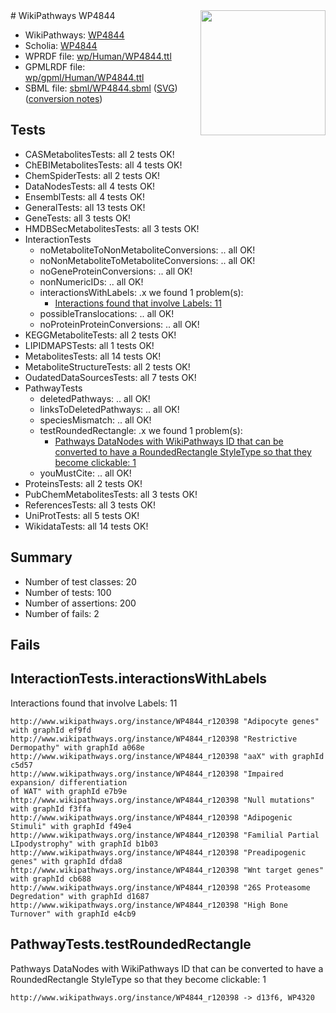 <img style="float: right; width: 200px" src="../logo.png" />
# WikiPathways WP4844

* WikiPathways: [WP4844](https://identifiers.org/wikipathways:WP4844)
* Scholia: [WP4844](https://scholia.toolforge.org/wikipathways/WP4844)
* WPRDF file: [wp/Human/WP4844.ttl](../wp/Human/WP4844.ttl)
* GPMLRDF file: [wp/gpml/Human/WP4844.ttl](../wp/gpml/Human/WP4844.ttl)
* SBML file: [sbml/WP4844.sbml](../sbml/WP4844.sbml) ([SVG](../sbml/WP4844.svg)) ([conversion notes](../sbml/WP4844.txt))

## Tests
* CASMetabolitesTests: all 2 tests OK!
* ChEBIMetabolitesTests: all 4 tests OK!
* ChemSpiderTests: all 2 tests OK!
* DataNodesTests: all 4 tests OK!
* EnsemblTests: all 4 tests OK!
* GeneralTests: all 13 tests OK!
* GeneTests: all 3 tests OK!
* HMDBSecMetabolitesTests: all 3 tests OK!
* InteractionTests
    * noMetaboliteToNonMetaboliteConversions: .. all OK!
    * noNonMetaboliteToMetaboliteConversions: .. all OK!
    * noGeneProteinConversions: .. all OK!
    * nonNumericIDs: .. all OK!
    * interactionsWithLabels: .x we found 1 problem(s):
        * [Interactions found that involve Labels: 11](#fe97a8b9)
    * possibleTranslocations: .. all OK!
    * noProteinProteinConversions: .. all OK!
* KEGGMetaboliteTests: all 2 tests OK!
* LIPIDMAPSTests: all 1 tests OK!
* MetabolitesTests: all 14 tests OK!
* MetaboliteStructureTests: all 2 tests OK!
* OudatedDataSourcesTests: all 7 tests OK!
* PathwayTests
    * deletedPathways: .. all OK!
    * linksToDeletedPathways: .. all OK!
    * speciesMismatch: .. all OK!
    * testRoundedRectangle: .x we found 1 problem(s):
        * [Pathways DataNodes with WikiPathways ID that can be converted to have a RoundedRectangle StyleType so that they become clickable: 1](#9fbad3cb)
    * youMustCite: .. all OK!
* ProteinsTests: all 2 tests OK!
* PubChemMetabolitesTests: all 3 tests OK!
* ReferencesTests: all 3 tests OK!
* UniProtTests: all 5 tests OK!
* WikidataTests: all 14 tests OK!


## Summary

* Number of test classes: 20
* Number of tests: 100
* Number of assertions: 200
* Number of fails: 2

## Fails

<a name="fe97a8b9" />

## InteractionTests.interactionsWithLabels

Interactions found that involve Labels: 11
```
http://www.wikipathways.org/instance/WP4844_r120398 "Adipocyte genes" with graphId ef9fd
http://www.wikipathways.org/instance/WP4844_r120398 "Restrictive Dermopathy" with graphId a068e
http://www.wikipathways.org/instance/WP4844_r120398 "aaX" with graphId c5d57
http://www.wikipathways.org/instance/WP4844_r120398 "Impaired expansion/ differentiation
of WAT" with graphId e7b9e
http://www.wikipathways.org/instance/WP4844_r120398 "Null mutations" with graphId f3ffa
http://www.wikipathways.org/instance/WP4844_r120398 "Adipogenic Stimuli" with graphId f49e4
http://www.wikipathways.org/instance/WP4844_r120398 "Familial Partial LIpodystrophy" with graphId b1b03
http://www.wikipathways.org/instance/WP4844_r120398 "Preadipogenic genes" with graphId dfda8
http://www.wikipathways.org/instance/WP4844_r120398 "Wnt target genes" with graphId cb688
http://www.wikipathways.org/instance/WP4844_r120398 "26S Proteasome 
Degredation" with graphId d1687
http://www.wikipathways.org/instance/WP4844_r120398 "High Bone Turnover" with graphId e4cb9
```

<a name="9fbad3cb" />

## PathwayTests.testRoundedRectangle

Pathways DataNodes with WikiPathways ID that can be converted to have a RoundedRectangle StyleType so that they become clickable: 1
```
http://www.wikipathways.org/instance/WP4844_r120398 -> d13f6, WP4320
 ```


